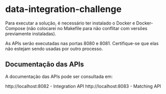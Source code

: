 # data-integration-challenge

Para executar a solução, é necessário ter instalado o Docker e Docker-Compose (não colocarei no Makefile para não conflitar com versões previamente instaladas).

As APIs serão executadas nas portas 8080 e 8081. Certifique-se que elas não estejam sendo usadas por outro processo.

## Documentação das APIs

A documentação das APIs pode ser consultada em:

http://localhost:8082 - Integration API
http://localhost:8083 - Matching API